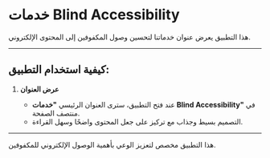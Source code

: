 # خدمات Blind Accessibility

هذا التطبيق يعرض عنوان خدماتنا لتحسين وصول المكفوفين إلى المحتوى الإلكتروني.

---

## كيفية استخدام التطبيق:

1. **عرض العنوان**

   - عند فتح التطبيق، سترى العنوان الرئيسي **"خدمات Blind Accessibility"** في منتصف الصفحة.
   - التصميم بسيط وجذاب مع تركيز على جعل المحتوى واضحًا وسهل القراءة.

---

هذا التطبيق مخصص لتعزيز الوعي بأهمية الوصول الإلكتروني للمكفوفين.